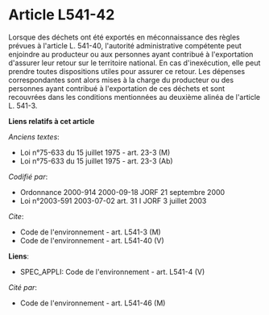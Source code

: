 # Article L541-42

Lorsque des déchets ont été exportés en méconnaissance des règles prévues à l'article L. 541-40, l'autorité administrative
compétente peut enjoindre au producteur ou aux personnes ayant contribué à l'exportation d'assurer leur retour sur le
territoire national. En cas d'inexécution, elle peut prendre toutes dispositions utiles pour assurer ce retour. Les dépenses
correspondantes sont alors mises à la charge du producteur ou des personnes ayant contribué à l'exportation de ces déchets et
sont recouvrées dans les conditions mentionnées au deuxième alinéa de l'article L. 541-3.

**Liens relatifs à cet article**

_Anciens textes_:

  - Loi n°75-633 du 15 juillet 1975 - art. 23-3 (M)
  - Loi n°75-633 du 15 juillet 1975 - art. 23-3 (Ab)

_Codifié par_:

  - Ordonnance 2000-914 2000-09-18 JORF 21 septembre 2000
  - Loi n°2003-591 2003-07-02 art. 31 I JORF 3 juillet 2003

_Cite_:

  - Code de l'environnement - art. L541-3 (M)
  - Code de l'environnement - art. L541-40 (V)

**Liens**:

  - SPEC_APPLI: Code de l'environnement - art. L541-4 (V)

_Cité par_:

  - Code de l'environnement - art. L541-46 (M)
